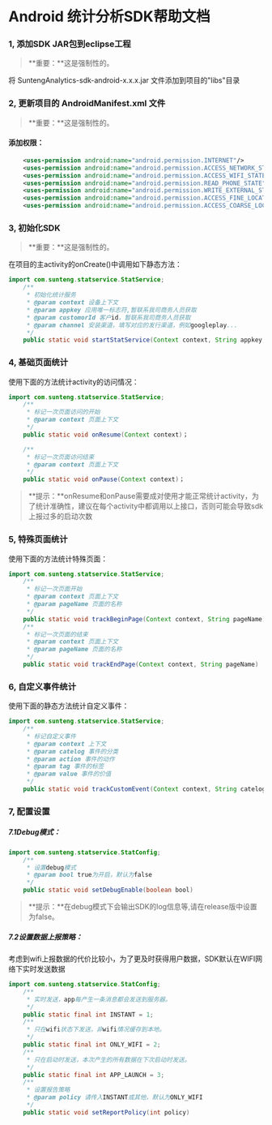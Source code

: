 # Android 统计分析SDK帮助文档

### 1, 添加SDK JAR包到eclipse工程

> **重要：**这是强制性的。

将 SuntengAnalytics-sdk-android-x.x.x.jar 文件添加到项目的"libs"目录


### 2, 更新项目的 AndroidManifest.xml 文件
> **重要：**这是强制性的。
#### 添加权限：
``` xml
	<uses-permission android:name="android.permission.INTERNET"/>
	<uses-permission android:name="android.permission.ACCESS_NETWORK_STATE"/>
	<uses-permission android:name="android.permission.ACCESS_WIFI_STATE"/>
	<uses-permission android:name="android.permission.READ_PHONE_STATE"/>
	<uses-permission android:name="android.permission.WRITE_EXTERNAL_STORAGE"/>
    <uses-permission android:name="android.permission.ACCESS_FINE_LOCATION" />
    <uses-permission android:name="android.permission.ACCESS_COARSE_LOCATION" />
```

### 3, 初始化SDK
> **重要：**这是强制性的。

在项目的主activity的onCreate()中调用如下静态方法：
``` java
import com.sunteng.statservice.StatService;
	/**
	 * 初始化统计服务
	 * @param context 设备上下文
	 * @param appkey 应用唯一标志符,暂联系我司商务人员获取
	 * @param customorId 客户id，暂联系我司商务人员获取
	 * @param channel 安装渠道，填写对应的发行渠道，例如googleplay...
	 */
    public static void startStatService(Context context, String appkey, String customorId, String channel)
```

### 4, 基础页面统计
使用下面的方法统计activity的访问情况：
``` java
import com.sunteng.statservice.StatService;
	/**
	 * 标记一次页面访问的开始
	 * @param context 页面上下文
	 */
	public static void onResume(Context context)；

	/**
	 * 标记一次页面访问结束
	 * @param context 页面上下文
	 */
	public static void onPause(Context context)；
```

> **提示：**onResume和onPause需要成对使用才能正常统计activity，为了统计准确性，建议在每个activity中都调用以上接口，否则可能会导致sdk上报过多的启动次数

### 5, 特殊页面统计
使用下面的方法统计特殊页面：
``` java
import com.sunteng.statservice.StatService;
	/**
	 * 标记一次页面开始
	 * @param context 页面上下文
	 * @param pageName 页面的名称
	 */
    public static void trackBeginPage(Context context, String pageName)
	/**
	 * 标记一次页面的结束
	 * @param context 页面上下文
	 * @param pageName 页面的名称
	 */
    public static void trackEndPage(Context context, String pageName)
```


### 6, 自定义事件统计
使用下面的静态方法统计自定义事件：
``` java
import com.sunteng.statservice.StatService;
	/**
	 * 标记自定义事件
	 * @param context 上下文
	 * @param catelog 事件的分类
	 * @param action 事件的动作
	 * @param tag 事件的标签
	 * @param value 事件的价值
	 */
	public static void trackCustomEvent(Context context, String catelog, String action,String tag, int value)

```
### 7, 配置设置
##### 7.1Debug模式：
``` java
import com.sunteng.statservice.StatConfig;
	/**
	 * 设置debug模式
	 * @param bool true为开启，默认为false
	 */
	public static void setDebugEnable(boolean bool)
```
> **提示：**在debug模式下会输出SDK的log信息等,请在release版中设置为false。

##### 7.2设置数据上报策略：
考虑到wifi上报数据的代价比较小，为了更及时获得用户数据，SDK默认在WIFI网络下实时发送数据
``` java
import com.sunteng.statservice.StatConfig;
	/**
	 * 实时发送，app每产生一条消息都会发送到服务器。
	 */
	public static final int INSTANT = 1;
	/**
	 * 只在wifi状态下发送，非wifi情况缓存到本地。
	 */
	public static final int ONLY_WIFI = 2;
    /**
     * 只在启动时发送，本次产生的所有数据在下次启动时发送。
     */
    public static final int APP_LAUNCH = 3; 	
	/**
	 * 设置报告策略
	 * @param policy 请传入INSTANT或其他，默认为ONLY_WIFI
	 */
	public static void setReportPolicy(int policy)